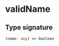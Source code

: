 # validName

## Type signature

<!-- prettier-ignore-start -->
```typescript
(name: any) => boolean
```
<!-- prettier-ignore-end -->

